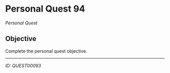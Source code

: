 # Personal Quest 94

*Personal Quest*

## Objective
Complete the personal quest objective.

---
*ID: QUEST00093*